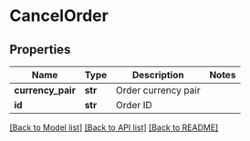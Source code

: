 # CancelOrder

## Properties
Name | Type | Description | Notes
------------ | ------------- | ------------- | -------------
**currency_pair** | **str** | Order currency pair | 
**id** | **str** | Order ID | 

[[Back to Model list]](../README.md#documentation-for-models) [[Back to API list]](../README.md#documentation-for-api-endpoints) [[Back to README]](../README.md)



